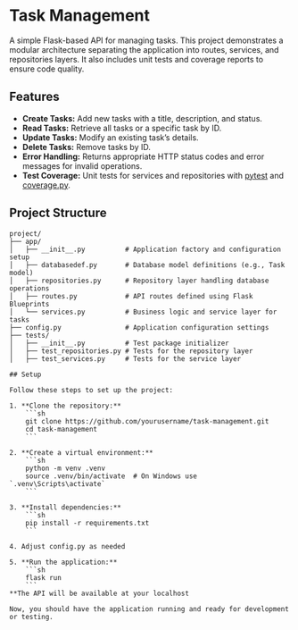 # Task Management 

A simple Flask-based API for managing tasks. This project demonstrates a modular architecture separating the application into routes, services, and repositories layers. It also includes unit tests and coverage reports to ensure code quality.

## Features

- **Create Tasks:** Add new tasks with a title, description, and status.
- **Read Tasks:** Retrieve all tasks or a specific task by ID.
- **Update Tasks:** Modify an existing task’s details.
- **Delete Tasks:** Remove tasks by ID.
- **Error Handling:** Returns appropriate HTTP status codes and error messages for invalid operations.
- **Test Coverage:** Unit tests for services and repositories with [pytest](https://docs.pytest.org/) and [coverage.py](https://coverage.readthedocs.io/).

## Project Structure

```plaintext
project/
├── app/
│   ├── __init__.py          # Application factory and configuration setup
│   ├── databasedef.py       # Database model definitions (e.g., Task model)
│   ├── repositories.py      # Repository layer handling database operations
│   ├── routes.py            # API routes defined using Flask Blueprints
│   └── services.py          # Business logic and service layer for tasks
├── config.py                # Application configuration settings
├── tests/
│   ├── __init__.py          # Test package initializer
│   ├── test_repositories.py # Tests for the repository layer
│   ├── test_services.py     # Tests for the service layer

## Setup

Follow these steps to set up the project:

1. **Clone the repository:**
    ```sh
    git clone https://github.com/yourusername/task-management.git
    cd task-management
    ```

2. **Create a virtual environment:**
    ```sh
    python -m venv .venv
    source .venv/bin/activate  # On Windows use `.venv\Scripts\activate`
    ```

3. **Install dependencies:**
    ```sh
    pip install -r requirements.txt
    ```

4. Adjust config.py as needed

5. **Run the application:**
    ```sh
    flask run
    ```
**The API will be available at your localhost

Now, you should have the application running and ready for development or testing.



